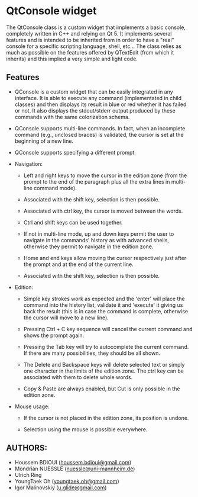 # QtConsole widget

The QtConsole class is a custom widget that implements a basic console, completely written in C++ and relying on Qt 5. It implements several features and is intended to be inherited from in order to have a "real" console for a specific scripting language, shell, etc... The class relies as much as possible on the features offered by QTextEdit (from which it inherits) and this implied a very simple and light code.

## Features

- QConsole is a custom widget that can be easily integrated in any interface.
    It is able to execute any command (implementated in child classes) and then displays its result in blue or red whether it has failed or not. It also displays the stdout/stderr output produced by these commands with the same colorization schema.

- QConsole supports multi-line commands. In fact, when an incomplete command (e.g., unclosed braces) is validated, the cursor is set at the beginning of a new line.

- QConsole supports specifying a different prompt.

- Navigation:

	- Left and right keys to move the cursor in the edition zone (from the prompt to the end of the paragraph plus all the extra lines in multi-line command mode).

    - Associated with the shift key, selection is then possible.

    - Associated with ctrl key, the cursor is moved between the words.

    - Ctrl and shift keys can be used together.

    - If not in multi-line mode, up and down keys permit the user to navigate in the commands' history as with advanced shells, otherwise they permit to navigate in the edition zone.

    - Home and end keys allow moving the cursor respectively just after the prompt and at the end of the current line.

    - Associated with the shift key, selection is then possible.

- Edition:

  - Simple key strokes work as expected and the 'enter' will place the command into the history list, validate it and 'execute' it giving us back the result (this is in case the command is complete, otherwise the cursor will move to a new line).

  - Pressing Ctrl + C key sequence will cancel the current command and shows the prompt again.

  - Pressing the Tab key will try to autocomplete the current command. If there are many possibilities, they should be all shown.

  - The Delete and Backspace keys will delete selected text or simply one character in the limits of the edition zone. The ctrl key can be associated with them to delete whole words.

  - Copy & Paste are always enabled, but Cut is only possible in the edition zone.
  
- Mouse usage:

  - If the cursor is not placed in the edition zone, its position is undone.

  - Selection using the mouse is possible everywhere.


## AUTHORS:

 - Houssem BDIOUI   (houssem.bdioui@gmail.com)
 - Mondrian NUESSLE (nuessle@uni-mannheim.de)
 - Ulrich Ring
 - YoungTaek Oh (youngtaek.oh@gmail.com)
 - Igor Malinovskiy (u.glide@gmail.com)